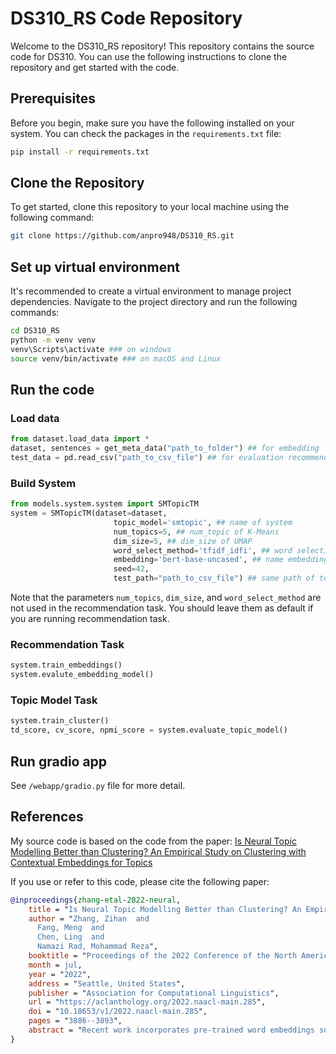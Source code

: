 
# DS310_RS Code Repository

Welcome to the DS310_RS repository! This repository contains the source code for DS310. You can use the following instructions to clone the repository and get started with the code.

## Prerequisites
Before you begin, make sure you have the following installed on your system. You can check the packages in the `requirements.txt` file:

```bash
pip install -r requirements.txt
```

## Clone the Repository
To get started, clone this repository to your local machine using the following command:

```bash
git clone https://github.com/anpro948/DS310_RS.git
```

## Set up virtual environment
It's recommended to create a virtual environment to manage project dependencies. Navigate to the project directory and run the following commands:
```bash
cd DS310_RS
python -m venv venv
venv\Scripts\activate ### on windows
source venv/bin/activate ### on macOS and Linux
```
## Run the code
### Load data
``` python
from dataset.load_data import *
dataset, sentences = get_meta_data("path_to_folder") ## for embedding
test_data = pd.read_csv("path_to_csv_file") ## for evaluation recommendation task
```
### Build System
``` python
from models.system.system import SMTopicTM
system = SMTopicTM(dataset=dataset,
                       topic_model='smtopic', ## name of system
                       num_topics=5, ## num_topic of K-Means
                       dim_size=5, ## dim_size of UMAP
                       word_select_method='tfidf_idfi', ## word selection method
                       embedding='bert-base-uncased', ## name embedding
                       seed=42,
                       test_path="path_to_csv_file") ## same path of test_data
```
Note that the parameters `num_topics`, `dim_size`, and `word_select_method` are not used in the recommendation task. You should leave them as default if you are running recommendation task.

### Recommendation Task
```python
system.train_embeddings()
system.evalute_embedding_model()
```
### Topic Model Task
```python
system.train_cluster()
td_score, cv_score, npmi_score = system.evaluate_topic_model()
```
## Run gradio app
See `/webapp/gradio.py` file for more detail.

## References
My source code is based on the code from the paper: [Is Neural Topic Modelling Better than Clustering? An Empirical Study on Clustering with Contextual Embeddings for Topics](https://aclanthology.org/2022.naacl-main.285.pdf)

If you use or refer to this code, please cite the following paper:
```bibtex
@inproceedings{zhang-etal-2022-neural,
    title = "Is Neural Topic Modelling Better than Clustering? An Empirical Study on Clustering with Contextual Embeddings for Topics",
    author = "Zhang, Zihan  and
      Fang, Meng  and
      Chen, Ling  and
      Namazi Rad, Mohammad Reza",
    booktitle = "Proceedings of the 2022 Conference of the North American Chapter of the Association for Computational Linguistics: Human Language Technologies",
    month = jul,
    year = "2022",
    address = "Seattle, United States",
    publisher = "Association for Computational Linguistics",
    url = "https://aclanthology.org/2022.naacl-main.285",
    doi = "10.18653/v1/2022.naacl-main.285",
    pages = "3886--3893",
    abstract = "Recent work incorporates pre-trained word embeddings such as BERT embeddings into Neural Topic Models (NTMs), generating highly coherent topics. However, with high-quality contextualized document representations, do we really need sophisticated neural models to obtain coherent and interpretable topics? In this paper, we conduct thorough experiments showing that directly clustering high-quality sentence embeddings with an appropriate word selecting method can generate more coherent and diverse topics than NTMs, achieving also higher efficiency and simplicity.",
}
```
